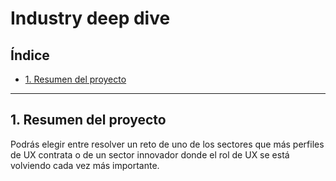 # Industry deep dive

## Índice

* [1. Resumen del proyecto](#2-resumen-del-proyecto)

***

## 1. Resumen del proyecto

Podrás elegir entre resolver un reto de uno de los sectores que más perfiles de
UX contrata o de un sector innovador donde el rol de UX se está volviendo cada
vez más importante.
